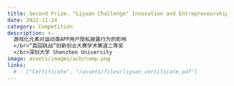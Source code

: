 ```yaml
---
title: Second Prize. "Liyuan Challenge" Innovation and Entrepreneurship Competition – Academic Track
date: 2022-11-24
category: Competition
description: >-
  游戏化元素对运动类APP用户隐私披露行为的影响
  </br>“荔园挑战”创新创业大赛学术赛道二等奖
  </br>深圳大学 Shenzhen University
image: assets/images/ach/comp.png
links:
  # - ["Certificate", "/assets/files/liyuan_certificate.pdf"]
---
```

